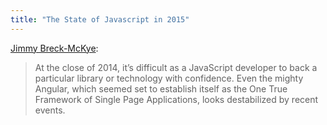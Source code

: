 ```yaml
---
title: "The State of Javascript in 2015"
---
```


[Jimmy Breck-McKye](http://www.breck-mckye.com/blog/2014/12/the-state-of-javascript-in-2015/):

> At the close of 2014, it’s difficult as a JavaScript developer to back a particular library or technology with confidence. Even the mighty Angular, which seemed set to establish itself as the One True Framework of Single Page Applications, looks destabilized by recent events.
